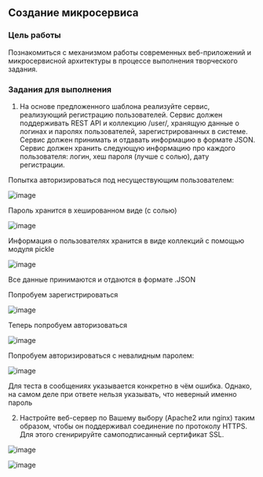 ## Создание микросервиса

### Цель работы

Познакомиться с механизмом работы современных веб-приложений и микросервисной архитектуры в процессе выполнения творческого задания.

### Задания для выполнения

1. На основе предложенного шаблона реализуйте сервис, реализующий регистрацию пользователей. Сервис должен поддерживать REST API и коллекцию /user/, хранящую данные о логинах и паролях пользователей, зарегистрированных в системе. Сервис должен принимать и отдавать информацию в формате JSON. Сервис должен хранить следующую информацию про каждого пользователя: логин, хеш пароля (лучше с солью), дату регистрации.  

Попытка авторизироваться под несуществующим пользователем:

![image](https://user-images.githubusercontent.com/90458771/146671986-59e1656b-5085-4d5b-ac62-a0eba22d9e85.png)

Пароль хранится в хешированном виде (с солью)

![image](https://user-images.githubusercontent.com/90458771/146672031-041c64f1-7a20-4e77-a65a-9dc5298e6dd0.png)

Информация о пользователях хранится в виде коллекций с помощью модуля pickle

![image](https://user-images.githubusercontent.com/90458771/146672058-0e09ffd0-1506-47fe-a4e6-58b0465ac841.png)

Все данные принимаются и отдаются в формате .JSON

Попробуем зарегистрироваться

![image](https://user-images.githubusercontent.com/90458771/146672226-d294786b-d71f-4812-bccf-52eec9cba0f2.png)

Теперь попробуем авторизоваться

![image](https://user-images.githubusercontent.com/90458771/146672332-17a2d91d-8a59-4bd3-ba55-9c4f203be357.png)

Попробуем авторизироваться с невалидным паролем:

![image](https://user-images.githubusercontent.com/90458771/146672438-115fe67c-5f3e-4458-8f8c-372ffa2d2841.png)

Для теста в сообщениях указывается конкретно в чём ошибка. Однако, на самом деле при ответе нельзя указывать, что неверный именно пароль

2. Настройте веб-сервер по Вашему выбору (Apache2 или nginx) таким образом, чтобы он поддерживал соединение по протоколу HTTPS. Для этого сгенирируйте самоподписанный сертификат SSL. 

![image](https://user-images.githubusercontent.com/90458771/146672864-c085ffbf-0ee2-47b4-a851-10efe8369b39.png)

![image](https://user-images.githubusercontent.com/90458771/146673430-3b44dcc8-7d51-49d7-a6eb-1f4475b9b9d6.png)
